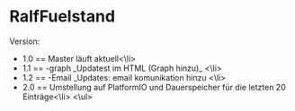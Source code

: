 # RalfFuelstand

Version:
<ul>
<li>1.0 == Master läuft aktuell<\li>
<li>1.1 == -graph _Updatest im HTML (Graph hinzu)_ <\li>
<li>1.2 == -Email _Updates: email komunikation hinzu <\li>
<li>2.0 == Umstellung auf PlatformIO und Dauerspeicher für die letzten 20 Einträge<\li>
  <\ul>
